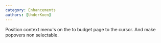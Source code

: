 ```yaml
---
category: Enhancements
authors: [UnderKoen]
---
```


Position context menu's on the to budget page to the cursor.
And make popovers non selectable.

